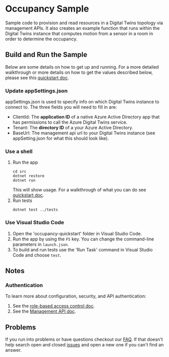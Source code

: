 # Occupancy Sample

Sample code to provision and read resources in a Digital Twins topology via management APIs. It also creates an example function that runs within the Digital Twins instance that computes motion from a sensor in a room in order to determine the occupancy.

## Build and Run the Sample

Below are some details on how to get up and running.  For a more detailed walkthrough or more details on how to get the values described below, please see this [quickstart doc](https://docs.microsoft.com/azure/digital-twins/quickstart-view-occupancy-dotnet).

### Update appSettings.json

appSettings.json is used to specify info on which Digital Twins instance to connect to. The three fields you will need to fill in are:
- ClientId: The **application ID** of a native Azure Active Directory app that has permissions to call the Azure Digital Twins service.
- Tenant: The **directory ID** of a your Azure Active Directory.
- BaseUrl: The management api url to your Digital Twins instance (see appSetting.json for what this should look like).

### Use a shell

1. Run the app
    ```shell
    cd src
    dotnet restore
    dotnet run
    ```
    This will show usage.  For a walkthrough of what you can do see [quickstart doc](https://docs.microsoft.com/azure/digital-twins/quickstart-view-occupancy-dotnet).
1. Run tests
    ```shell
    dotnet test ../tests
    ```

### Use Visual Studio Code

1. Open the 'occupancy-quickstart' folder in Visual Studio Code.
1. Run the app by using the `F5` key. You can change the command-line parameters in `launch.json`.
1. To build and run tests use the 'Run Task' command in Visual Studio Code and choose `test`.

## Notes

### Authentication

To learn more about configuration, security, and API authentication:

1. See the [role-based access control doc](https://docs.microsoft.com/azure/digital-twins/security-role-based-access-control).
1. See the [Management API doc](https://docs.microsoft.com/azure/digital-twins/security-authenticating-apis).

## Problems

If you run into problems or have questions checkout our [FAQ](./docs/faq.md).  If that doesn't help search open and closed [issues](https://github.com/Azure-Samples/digital-twins-samples-csharp/issues) and open a new one if you can't find an answer.
